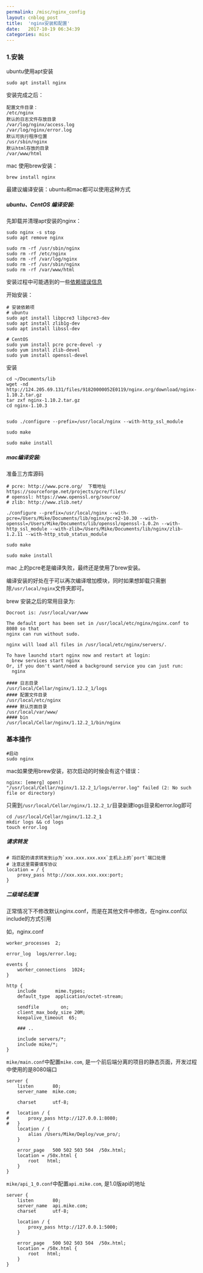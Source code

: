 ```yaml
---
permalink: /misc/nginx_config
layout: cnblog_post
title:  'nginx安装和配置'
date:   2017-10-19 06:34:39
categories: misc
---
```


### 1.安装


ubuntu使用apt安装

```
sudo apt install nginx
```

安装完成之后：

```
配置文件目录：
/etc/nginx
默认的日志文件存放目录
/var/log/nginx/access.log
/var/log/nginx/error.log
默认可执行程序位置
/usr/sbin/nginx
默认html存放的目录
/var/www/html
```

mac 使用brew安装：

```
brew install nginx
```

最建议编译安装：ubuntu和mac都可以使用这种方式<br>

##### ubuntu、CentOS 编译安装:

先卸载并清理apt安装的nginx：

```
sudo nginx -s stop
sudo apt remove nginx

sudo rm -rf /usr/sbin/nginx
sudo rm -rf /etc/nginx
sudo rm -rf /var/log/nginx
sudo rm -rf /usr/sbin/nginx
sudo rm -rf /var/www/html
```

安装过程中可能遇到的一些<a href="/misc/nginx_error" target='blank'>依赖错误信息</a>

开始安装：

```
# 安装依赖项
# ubuntu
sudo apt install libpcre3 libpcre3-dev
sudo apt install zlib1g-dev
sudo apt install libssl-dev

# CentOS
sudo yum install pcre pcre-devel -y
sudo yum install zlib-devel
sudo yum install openssl-devel
```
安装

```
cd ~/Documents/lib
wget -nd http://124.205.69.131/files/91820000052E0119/nginx.org/download/nginx-1.10.2.tar.gz
tar zxf nginx-1.10.2.tar.gz
cd nginx-1.10.3


sudo ./configure --prefix=/usr/local/nginx --with-http_ssl_module

sudo make

sudo make install 
```

##### mac编译安装:

准备三方库源码

```
# pcre: http://www.pcre.org/  下载地址 https://sourceforge.net/projects/pcre/files/
# openssl: https://www.openssl.org/source/
# zlib: http://www.zlib.net/
```



```
./configure --prefix=/usr/local/nginx --with-pcre=/Users/Mike/Documents/lib/nginx/pcre2-10.30 --with-openssl=/Users/Mike/Documents/lib/openssl/openssl-1.0.2n --with-http_ssl_module --with-zlib=/Users/Mike/Documents/lib/nginx/zlib-1.2.11 --with-http_stub_status_module

sudo make 

sudo make install
```

mac 上的pcre老是编译失败，最终还是使用了brew安装。


编译安装的好处在于可以再次编译增加模块，同时如果想卸载只需删除`/usr/local/nginx`文件夹即可。

brew 安装之后的常用目录为:

```
Docroot is: /usr/local/var/www

The default port has been set in /usr/local/etc/nginx/nginx.conf to 8080 so that
nginx can run without sudo.

nginx will load all files in /usr/local/etc/nginx/servers/.

To have launchd start nginx now and restart at login:
  brew services start nginx
Or, if you don't want/need a background service you can just run:
  nginx
```

```
#### 日志目录
/usr/local/Cellar/nginx/1.12.2_1/logs
#### 配置文件目录
/usr/local/etc/nginx
#### 默认页面目录
/usr/local/var/www/
#### bin
/usr/local/Cellar/nginx/1.12.2_1/bin/nginx
```

### 基本操作

```
#启动
sudo nginx
```
mac如果使用brew安装，初次启动的时候会有这个错误：

```
nginx: [emerg] open() "/usr/local/Cellar/nginx/1.12.2_1/logs/error.log" failed (2: No such file or directory)
```

只需到`/usr/local/Cellar/nginx/1.12.2_1/`目录新建logs目录和error.log即可

```
cd /usr/local/Cellar/nginx/1.12.2_1
mkdir logs && cd logs
touch error.log
```

##### 请求转发

```
# 将匹配的请求转发到ip为`xxx.xxx.xxx.xxx`主机上上的`port`端口处理
# 注意这里需要填写协议
location = / {
	proxy_pass http://xxx.xxx.xxx.xxx:port;
}
```

##### 二级域名配置

正常情况下不修改默认nginx.conf，而是在其他文件中修改，在nginx.conf以include的方式引用

如，nginx.conf

```
worker_processes  2;

error_log  logs/error.log;

events {
    worker_connections  1024;
}

http {
    include       mime.types;
    default_type  application/octet-stream;

    sendfile        on;
    client_max_body_size 20M;
    keepalive_timeout  65;

    ### ..

    include servers/*;
    include mike/*;
}
```

`mike/main.conf`中配置`mike.com`, 是一个前后端分离的项目的静态页面，开发过程中使用的是8080端口

```
server {
    listen       80;
    server_name  mike.com;

    charset      utf-8;

#   location / {
#       proxy_pass http://127.0.0.1:8080;
#   }
    location / {
        alias /Users/Mike/Deploy/vue_pro/;
    }

    error_page   500 502 503 504  /50x.html;
    location = /50x.html {
        root   html;
    }
}
```

`mike/api_1_0.conf`中配置`api.mike.com`, 是1.0版api的地址

```
server {
    listen       80;
    server_name  api.mike.com;
    charset      utf-8;

    location / {
        proxy_pass http://127.0.0.1:5000;
    }

    error_page   500 502 503 504  /50x.html;
    location = /50x.html {
        root   html;
    }
}
```





